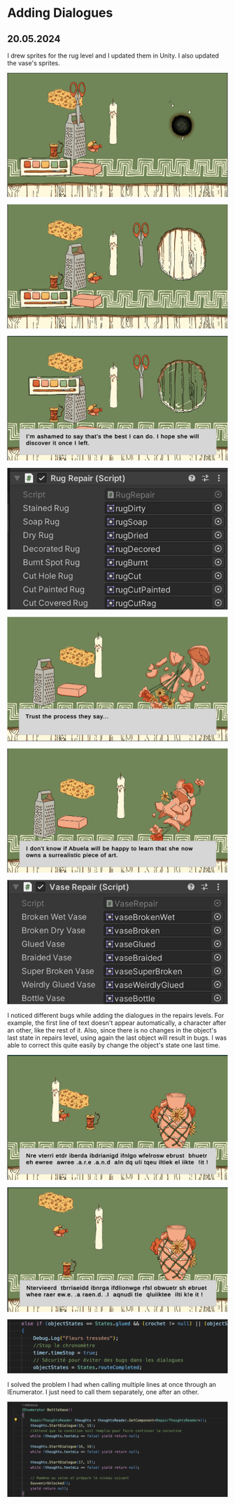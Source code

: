 # Adding Dialogues

## 20.05.2024

I drew sprites for the rug level and I updated them in Unity. I also updated the vase's sprites.

![](images/20240520/rugSpriteBurnt.png)

![](images/20240520/rugSpriteCut.png)

![](images/20240520/rugSpritePainted.png)

![](images/20240520/rugSprites.png)

![](images/20240520/vaseSpriteBroken.png)

![](images/20240520/vaseSpriteGlued.png)

![](images/20240520/vaseSprites.png)

I noticed different bugs while adding the dialogues in the repairs levels. For example, the first line of text doesn't appear automatically, a character after an other, like the rest of it. Also, since there is no changes in the object's last state in repairs level, using again the last object will result in bugs. I was able to correct this quite easily by change the object's state one last time.

![](images/20240520/bug1.png)

![](images/20240520/bug2.png)

![](images/20240520/routeCompleted.png)

I solved the problem I had when calling multiple lines at once through an IEnumerator. I just need to call them separately, one after an other.

![](images/20240520/texteEnumerator.png)
